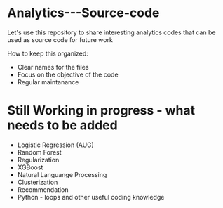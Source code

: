 # Analytics---Source-code
Let's use this repository to share interesting analytics codes that can be used as source code for future work

How to keep this organized:
- Clear names for the files
- Focus on the objective of the code
- Regular maintanance 

# Still Working in progress - what needs to be added
- Logistic Regression (AUC)
- Random Forest
- Regularization
- XGBoost
- Natural Languange Processing
- Clusterization
- Recommendation
- Python - loops and other useful coding knowledge
